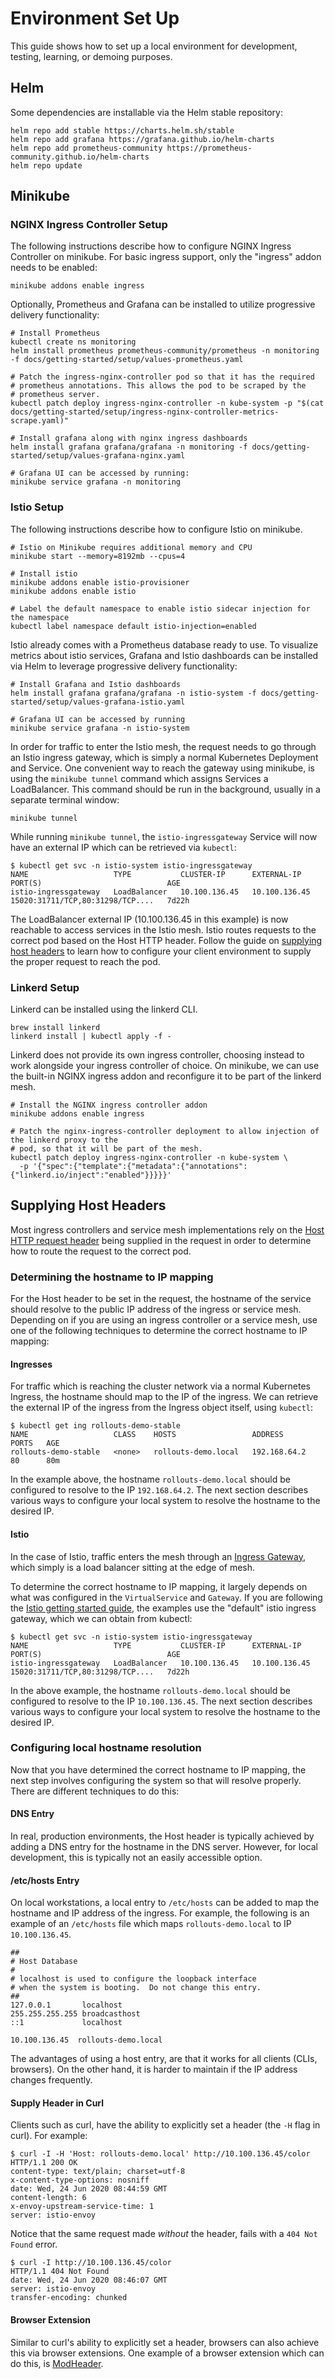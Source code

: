 # Environment Set Up

This guide shows how to set up a local environment for development, testing, learning, or demoing
purposes.

## Helm

Some dependencies are installable via the Helm stable repository:

```shell
helm repo add stable https://charts.helm.sh/stable
helm repo add grafana https://grafana.github.io/helm-charts
helm repo add prometheus-community https://prometheus-community.github.io/helm-charts
helm repo update
```

## Minikube

### NGINX Ingress Controller Setup

The following instructions describe how to configure NGINX Ingress Controller on minikube. For
basic ingress support, only the "ingress" addon needs to be enabled:

```shell
minikube addons enable ingress
```

Optionally, Prometheus and Grafana can be installed to utilize progressive delivery functionality:

```
# Install Prometheus
kubectl create ns monitoring
helm install prometheus prometheus-community/prometheus -n monitoring -f docs/getting-started/setup/values-prometheus.yaml

# Patch the ingress-nginx-controller pod so that it has the required
# prometheus annotations. This allows the pod to be scraped by the
# prometheus server.
kubectl patch deploy ingress-nginx-controller -n kube-system -p "$(cat docs/getting-started/setup/ingress-nginx-controller-metrics-scrape.yaml)"

# Install grafana along with nginx ingress dashboards
helm install grafana grafana/grafana -n monitoring -f docs/getting-started/setup/values-grafana-nginx.yaml

# Grafana UI can be accessed by running:
minikube service grafana -n monitoring
```

### Istio Setup

The following instructions describe how to configure Istio on minikube.

```shell
# Istio on Minikube requires additional memory and CPU
minikube start --memory=8192mb --cpus=4

# Install istio
minikube addons enable istio-provisioner
minikube addons enable istio

# Label the default namespace to enable istio sidecar injection for the namespace
kubectl label namespace default istio-injection=enabled
```

Istio already comes with a Prometheus database ready to use. To visualize metrics about istio
services, Grafana and Istio dashboards can be installed via Helm to leverage progressive delivery
functionality:

```
# Install Grafana and Istio dashboards
helm install grafana grafana/grafana -n istio-system -f docs/getting-started/setup/values-grafana-istio.yaml

# Grafana UI can be accessed by running
minikube service grafana -n istio-system
```

In order for traffic to enter the Istio mesh, the request needs to go through an Istio ingress
gateway, which is simply a normal Kubernetes Deployment and Service. One convenient way to reach
the gateway using minikube, is using the `minikube tunnel` command which assigns Services a 
LoadBalancer. This command should be run in the background, usually in a separate terminal window:

```shell
minikube tunnel
```

While running `minikube tunnel`, the `istio-ingressgateway` Service will now have an external IP
which can be retrieved via `kubectl`:

```shell
$ kubectl get svc -n istio-system istio-ingressgateway
NAME                   TYPE           CLUSTER-IP      EXTERNAL-IP     PORT(S)                            AGE
istio-ingressgateway   LoadBalancer   10.100.136.45   10.100.136.45   15020:31711/TCP,80:31298/TCP....   7d22h
```

The LoadBalancer external IP (10.100.136.45 in this example) is now reachable to access services in
the Istio mesh. Istio routes requests to the correct pod based on the Host HTTP header. Follow the
guide on [supplying host headers](#supplying-host-headers) to learn how to configure your client
environment to supply the proper request to reach the pod.

### Linkerd Setup

Linkerd can be installed using the linkerd CLI.

```
brew install linkerd
linkerd install | kubectl apply -f -
```

Linkerd does not provide its own ingress controller, choosing instead to work alongside your
ingress controller of choice. On minikube, we can use the built-in NGINX ingress addon and
reconfigure it to be part of the linkerd mesh.

```
# Install the NGINX ingress controller addon
minikube addons enable ingress

# Patch the nginx-ingress-controller deployment to allow injection of the linkerd proxy to the
# pod, so that it will be part of the mesh.
kubectl patch deploy ingress-nginx-controller -n kube-system \
  -p '{"spec":{"template":{"metadata":{"annotations":{"linkerd.io/inject":"enabled"}}}}}'
```

## Supplying Host Headers

Most ingress controllers and service mesh implementations rely on the 
[Host HTTP request header](https://developer.mozilla.org/en-US/docs/Web/HTTP/Headers/Host) being
supplied in the request in order to determine how to route the request to the correct pod.

### Determining the hostname to IP mapping

For the Host header to be set in the request, the hostname of the service should resolve to the
public IP address of the ingress or service mesh. Depending on if you are using an ingress
controller or a service mesh, use one of the following techniques to determine the correct hostname
to IP mapping:

#### Ingresses

For traffic which is reaching the cluster network via a normal Kubernetes Ingress, the hostname
should map to the IP of the ingress. We can retrieve the external IP of the ingress from the
Ingress object itself, using `kubectl`:

```shell
$ kubectl get ing rollouts-demo-stable
NAME                   CLASS    HOSTS                 ADDRESS        PORTS   AGE
rollouts-demo-stable   <none>   rollouts-demo.local   192.168.64.2   80      80m
```

In the example above, the hostname `rollouts-demo.local` should be configured to resolve to the
IP `192.168.64.2`. The next section describes various ways to configure your local system to
resolve the hostname to the desired IP.

#### Istio

In the case of Istio, traffic enters the mesh through an
[Ingress Gateway](https://istio.io/latest/docs/tasks/traffic-management/ingress/ingress-control/),
which simply is a load balancer sitting at the edge of mesh.

To determine the correct hostname to IP mapping, it largely depends on what was configured in the 
`VirtualService` and `Gateway`. If you are following the
[Istio getting started guide](../istio/index.md), the examples use the "default" istio 
ingress gateway, which we can obtain from kubectl:

```shell
$ kubectl get svc -n istio-system istio-ingressgateway
NAME                   TYPE           CLUSTER-IP      EXTERNAL-IP     PORT(S)                            AGE
istio-ingressgateway   LoadBalancer   10.100.136.45   10.100.136.45   15020:31711/TCP,80:31298/TCP....   7d22h
```

In the above example, the hostname `rollouts-demo.local` should be configured to resolve to the
IP `10.100.136.45`. The next section describes various ways to configure your local system to
resolve the hostname to the desired IP.

### Configuring local hostname resolution

Now that you have determined the correct hostname to IP mapping, the next step involves configuring
the system so that will resolve properly. There are different techniques to do this:

#### DNS Entry

In real, production environments, the Host header is typically achieved by adding a DNS entry for
the hostname in the DNS server. However, for local development, this is typically not an easily
accessible option.

#### /etc/hosts Entry

On local workstations, a local entry to `/etc/hosts` can be added to map the hostname and IP address
of the ingress. For example, the following is an example of an `/etc/hosts` file which maps
`rollouts-demo.local` to IP `10.100.136.45`.

```shell
##
# Host Database
#
# localhost is used to configure the loopback interface
# when the system is booting.  Do not change this entry.
##
127.0.0.1       localhost
255.255.255.255 broadcasthost
::1             localhost

10.100.136.45  rollouts-demo.local
```

The advantages of using a host entry, are that it works for all clients (CLIs, browsers). On the
other hand, it is harder to maintain if the IP address changes frequently.

#### Supply Header in Curl

Clients such as curl, have the ability to explicitly set a header (the `-H` flag in curl).
For example:

```shell
$ curl -I -H 'Host: rollouts-demo.local' http://10.100.136.45/color
HTTP/1.1 200 OK
content-type: text/plain; charset=utf-8
x-content-type-options: nosniff
date: Wed, 24 Jun 2020 08:44:59 GMT
content-length: 6
x-envoy-upstream-service-time: 1
server: istio-envoy
```

Notice that the same request made *without* the header, fails with a `404 Not Found` error.

```shell
$ curl -I http://10.100.136.45/color
HTTP/1.1 404 Not Found
date: Wed, 24 Jun 2020 08:46:07 GMT
server: istio-envoy
transfer-encoding: chunked
```

#### Browser Extension

Similar to curl's ability to explicitly set a header, browsers can also achieve this via browser
extensions. One example of a browser extension which can do this, is
[ModHeader](https://bewisse.com/modheader/).
